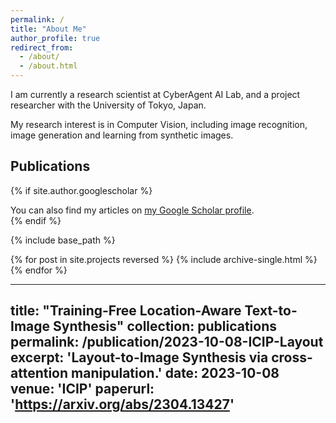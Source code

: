 ```yaml
---
permalink: /
title: "About Me"
author_profile: true
redirect_from: 
  - /about/
  - /about.html
---
```


I am currently a research scientist at CyberAgent AI Lab, and a project researcher with the University of Tokyo, Japan.

My research interest is in Computer Vision, including image recognition, image generation and learning from synthetic images. 



Publications
------

{% if site.author.googlescholar %}
  <div class="wordwrap">You can also find my articles on <a href="{{site.author.googlescholar}}">my Google Scholar profile</a>.</div>
{% endif %}

{% include base_path %}

{% for post in site.projects reversed %}
  {% include archive-single.html %}
{% endfor %}


---
title: "Training-Free Location-Aware Text-to-Image Synthesis"
collection: publications
permalink: /publication/2023-10-08-ICIP-Layout
excerpt: 'Layout-to-Image Synthesis via cross-attention manipulation.'
date: 2023-10-08
venue: 'ICIP'
paperurl: 'https://arxiv.org/abs/2304.13427'
---
